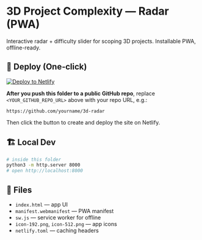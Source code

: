 # 3D Project Complexity — Radar (PWA)

Interactive radar + difficulty slider for scoping 3D projects. Installable PWA, offline-ready.

## 🔧 Deploy (One‑click)

[![Deploy to Netlify](https://www.netlify.com/img/deploy/button.svg)](https://app.netlify.com/start/deploy?repository=<YOUR_GITHUB_REPO_URL>)

**After you push this folder to a public GitHub repo**, replace `<YOUR_GITHUB_REPO_URL>` above with your repo URL, e.g.:

```
https://github.com/yourname/3d-radar
```

Then click the button to create and deploy the site on Netlify.

## 🏗 Local Dev

```bash
# inside this folder
python3 -m http.server 8000
# open http://localhost:8000
```

## 📁 Files

- `index.html` — app UI
- `manifest.webmanifest` — PWA manifest
- `sw.js` — service worker for offline
- `icon-192.png`, `icon-512.png` — app icons
- `netlify.toml` — caching headers
